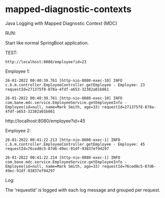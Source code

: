 # mapped-diagnostic-contexts
Java Logging with Mapped Diagnostic Context (MDC)

RUN: 

Start like normal SpringBoot application. 

TEST: 

`http://localhost:8080/employee?id=23`

Employee 1: 

`26-01-2022 00:40:39.761 [http-nio-8080-exec-10] INFO  c.b.m.controller.EmployeeController.getEmployee - Employee: 23 requestId=271375f8-878a-4fdf-a653-32382a01b861
`

`26-01-2022 00:40:39.761 [http-nio-8080-exec-10] INFO  com.bane.mdc.service.EmployeeService.getEmployeeInfo - Employee(id=null, name=Mark Smith, age=33) requestId=271375f8-878a-4fdf-a653-32382a01b861
`

http://localhost:8080/employee?id=45

Employee 2: 

`26-01-2022 00:41:22.213 [http-nio-8080-exec-1] INFO  c.b.m.controller.EmployeeController.getEmployee - Employee: 45 requestId=76ced8c5-87d6-49ec-91df-93837ef94297
`

`26-01-2022 00:41:22.214 [http-nio-8080-exec-1] INFO  com.bane.mdc.service.EmployeeService.getEmployeeInfo - Employee(id=null, name=Mark Smith, age=33) requestId=76ced8c5-87d6-49ec-91df-93837ef94297
`

Log: 

The 'requestId' is logged with each log message and grouped per request. 
